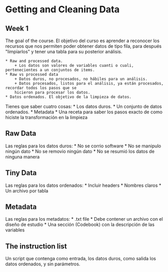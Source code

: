 # Getting and Cleaning Data

## Week 1
The goal of the course. El objetivo del curso es aprender a reconocer los recursos que nos permiten poder obtener datos de tipo fila, para después "limpiarlos" y tener una tabla para su posterior análisis.
	
	* Raw and processed data. 
		+ Los datos son valores de variables cuanti o cuali, pertenecientes a un conjuntos de items.
	* Raw vs processed data
		+ Datos duros, no procesados, no hábiles para un análisis.
		+ Datos procesados, listos para el análisis, ya están procesados, recordar todos los pasos que se
		hicieron para procesar los datos.
	* Datos ordenados. El objetivo de la limpieza de datos. 

Tienes que saber cuatro cosas:
	* Los datos duros.
	* Un conjunto de datos ordenados.
	* Metadata
	* Una receta para saber los pasos exacto de como hiciste la transformación en la limpieza

## Raw Data
Las reglas para los datos duros:
	* No se corrio software
	* No se manipulo ningún dato
	* No se removio ningún dato
	* No se resumió los datos de ninguna manera

## Tiny Data
Las reglas para los datos ordenados:
	* Incluir headers
	* Nombres claros
	* Un archivo por tabla

## Metadata
Las reglas para los metadatos:
	* .txt file
	* Debe contener un archivo con el diseño de estudio
	* Una sección (Codebook) con la descripción de las variables

## The instruction list
Un script que contenga como entrada, los datos duros, como salida los datos ordenados, y sin parámetros.
